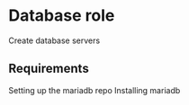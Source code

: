 Database role
=========
Create database servers

Requirements
------------
Setting up the mariadb repo
Installing mariadb



